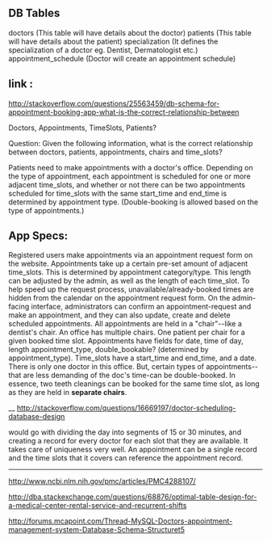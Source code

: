## DB Tables

doctors (This table will have details about the doctor)
patients (This table will have details about the patient)
specialization (It defines the specialization of a doctor eg. Dentist, Dermatologist etc.)
appointment_schedule (Doctor will create an appointment schedule)


## link : 
http://stackoverflow.com/questions/25563459/db-schema-for-appointment-booking-app-what-is-the-correct-relationship-between

Doctors, Appointments, TimeSlots, Patients?

Question: Given the following information, what is the correct relationship between doctors, patients, appointments, chairs and time_slots?

Patients need to make appointments with a doctor's office. Depending on the type of appointment, each appointment is scheduled for one or more adjacent time_slots, and whether or not there can be two appointments scheduled for time_slots with the same start_time and end_time is determined by appointment type. (Double-booking is allowed based on the type of appointments.)

## App Specs:

Registered users make appointments via an appointment request form on the website.
Appointments take up a certain pre-set amount of adjacent time_slots. 
This is determined by appointment category/type. This length can be adjusted by the admin, as well as the length of each time_slot.
To help speed up the request process, unavailable/already-booked times are hidden from the calendar on the appointment request form.
On the admin-facing interface, administrators can confirm an appointment-request and make an appointment, and they can also update, create and delete scheduled appointments.
All appointments are held in a "chair"--like a dentist's chair. An office has multiple chairs. One patient per chair for a given booked time slot.
Appointments have fields for date, time of day, length appointment_type, double_bookable? (determined by appointment_type). Time_slots have a start_time and end_time, and a date.
There is only one doctor in this office. But, certain types of appointments--that are less demanding of the doc's time-can be double-booked. In essence, two teeth cleanings can be booked for the same time slot, as long as they are held in **separate chairs**.


__
http://stackoverflow.com/questions/16669197/doctor-scheduling-database-design

 would go with dividing the day into segments of 15 or 30 minutes, and creating a record for every doctor for each slot that they are available. It takes care of uniqueness very well.
 An appointment can be a single record and the time slots that it covers can reference the appointment record.

 _________
 http://www.ncbi.nlm.nih.gov/pmc/articles/PMC4288107/

 http://dba.stackexchange.com/questions/68876/optimal-table-design-for-a-medical-center-rental-service-and-recurrent-shifts

 http://forums.mcapoint.com/Thread-MySQL-Doctors-appointment-management-system-Database-Schema-Structuret5